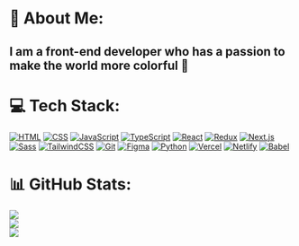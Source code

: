 # 💫 About Me:
## I am a front-end developer who has a passion to make the world more colorful 🎨<br>

# 💻 Tech Stack:
[![HTML](https://skillicons.dev/icons?i=html "HTML")](https://skillicons.dev)
[![CSS](https://skillicons.dev/icons?i=css "CSS")](https://skillicons.dev)
[![JavaScript](https://skillicons.dev/icons?i=js "JavaScript")](https://skillicons.dev)
[![TypeScript](https://skillicons.dev/icons?i=ts "TypeScript")](https://skillicons.dev)
[![React](https://skillicons.dev/icons?i=react "React")](https://skillicons.dev)
[![Redux](https://skillicons.dev/icons?i=redux "Redux")](https://skillicons.dev)
[![Next.js](https://skillicons.dev/icons?i=nextjs "Next.js")](https://skillicons.dev)
[![Sass](https://skillicons.dev/icons?i=sass "Sass")](https://skillicons.dev)
[![TailwindCSS](https://skillicons.dev/icons?i=tailwind "TailwindCSS")](https://skillicons.dev)
[![Git](https://skillicons.dev/icons?i=git "Git")](https://skillicons.dev)
[![Figma](https://skillicons.dev/icons?i=figma "Figma")](https://skillicons.dev)
[![Python](https://skillicons.dev/icons?i=python "Python")](https://skillicons.dev)
[![Vercel](https://skillicons.dev/icons?i=vercel "Vercel")](https://skillicons.dev)
[![Netlify](https://skillicons.dev/icons?i=netlify "Netlify")](https://skillicons.dev)
[![Babel](https://skillicons.dev/icons?i=babel "Babel")](https://skillicons.dev)

# 📊 GitHub Stats:
![](https://github-readme-stats.vercel.app/api?username=Moatassem5&theme=dark&hide_border=false&include_all_commits=false&count_private=false)<br/>
![](https://github-readme-streak-stats.herokuapp.com/?user=Moatassem5&theme=dark&hide_border=false)<br/>
![](https://github-readme-stats.vercel.app/api/top-langs/?username=Moatassem5&theme=dark&hide_border=false&include_all_commits=false&count_private=false&layout=compact)
